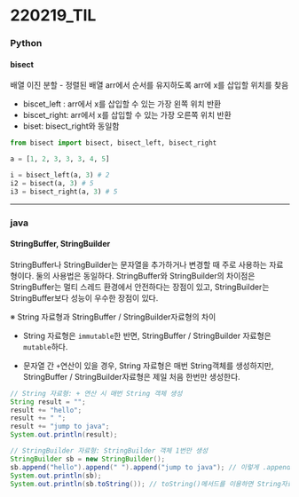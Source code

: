 # 220219_TIL

### Python

#### bisect

배열 이진 분할 - 정렬된 배열 arr에서 순서를 유지하도록 arr에 x를 삽입할 위치를 찾음

- biscet_left : arr에서 x를 삽입할 수 있는 가장 왼쪽 위치 반환
- biscet_right: arr에서 x를 삽입할 수 있는 가장 오른쪽 위치 반환
- biset: bisect_right와 동일함

```python
from bisect import bisect, bisect_left, bisect_right

a = [1, 2, 3, 3, 3, 4, 5]

i = bisect_left(a, 3) # 2
i2 = bisect(a, 3) # 5
i3 = bisect_right(a, 3) # 5
```



-----

### java

#### StringBuffer, StringBuilder

StringBuffer나 StringBuilder는 문자열을 추가하거나 변경할 때 주로 사용하는 자료형이다. 둘의 사용법은 동일하다. StringBuffer와 StringBuilder의 차이점은 StringBuffer는 멀티 스레드 환경에서 안전하다는 장점이 있고, StringBuilder는 StringBuffer보다 성능이 우수한 장점이 있다.



※ String 자료형과 StringBuffer / StringBuilder자료형의 차이

- String 자료형은 `immutable`한 반면, StringBuffer / StringBuilder 자료형은 `mutable`하다.

- 문자열 간 `+`연산이 있을 경우, String 자료형은 매번 String객체를 생성하지만, StringBuffer / StringBuilder자료형은 제일 처음 한번만 생성한다.

```java
// String 자료형: + 연산 시 매번 String 객체 생성
String result = "";
result += "hello";
result += " ";
result += "jump to java";
System.out.println(result);

// StringBuilder 자료형: StringBuilder 객체 1번만 생성
StringBuilder sb = new StringBuilder();
sb.append("hello").append(" ").append("jump to java"); // 이렇게 .append연속 연산이 가능함
System.out.println(sb);
System.out.println(sb.toString()); // toString()메서드를 이용하면 String자료형으로 변경이 가능하나, 어차피 출력이 목적이면 그냥 System.out.println(sb)를 해도 상관없다.
```

